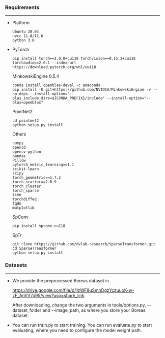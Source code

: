 ### Requirements

---

- Platform

  ```
  Ubuntu 20.04
  nvcc 11.8/11.6
  python 3.8
  ```

- PyTorch

  ```
  pip install torch==2.0.0+cu118 torchvision==0.15.1+cu118 torchaudio==2.0.1 --index-url https://download.pytorch.org/whl/cu118
  ```

  MinkowskiEngine 0.5.4

  ```
  conda install openblas-devel -c anaconda
  pip install -U git+https://github.com/NVIDIA/MinkowskiEngine -v --no-deps --install-option="--blas_include_dirs=${CONDA_PREFIX}/include" --install-option="--blas=openblas"
  ```

  PointNet2

  ```
  cd pointnet2
  python setup.py install
  ```

  Others

  ```
  numpy
  open3d
  opencv-python
  pandas
  Pillow
  pytorch_metric_learning==1.1
  scikit-learn
  scipy
  torch_geometric==1.7.2
  torch_scatter==2.0.9
  torch_cluster
  torch_sparse
  timm
  torchdiffeq
  tqdm
  matplotlib
  ```

  SpConv

  ```
  pip install spconv-cu118	
  ```

  SpTr

  ```
  git clone https://github.com/dvlab-research/SparseTransformer.git
  cd SparseTransformer
  python setup.py install
  ```



### Datasets 

***

- We provide the preprocessed  Boreas dataset in

  https://drive.google.com/file/d/1zWF8uSmnDgzYczuuoK-w-zF_AnVV7o95/view?usp=share_link

  After downloading, change the two arguments in tools/options.py, --dataset_folder and --image_path, as where you store your Boreas dataset.


- You can run train.py to start training.
  You can run evaluate.py to start evaluating, where you need to configure the model weight path.

